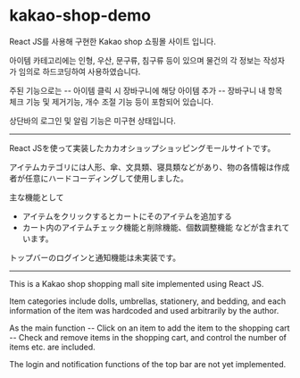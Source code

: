 # kakao-shop-demo

React JS를 사용해 구현한 Kakao shop 쇼핑몰 사이트 입니다.

아이템 카테고리에는 인형, 우산, 문구류, 침구류 등이 있으며 물건의 각 정보는 작성자가 임의로 하드코딩하여 사용하였습니다.

주된 기능으로는
-- 아이템 클릭 시 장바구니에 해당 아이템 추가
-- 장바구니 내 항목 체크 기능 및 제거기능, 개수 조절 기능
등이 포함되어 있습니다.

상단바의 로그인 및 알림 기능은 미구현 상태입니다.

-----------

React JSを使って実装したカカオショップショッピングモールサイトです。

アイテムカテゴリには人形、傘、文具類、寝具類などがあり、物の各情報は作成者が任意にハードコーディングして使用しました。

主な機能として
- アイテムをクリックするとカートにそのアイテムを追加する
- カート内のアイテムチェック機能と削除機能、個数調整機能
などが含まれています。

トップバーのログインと通知機能は未実装です。

------------

This is a Kakao shop shopping mall site implemented using React JS.

Item categories include dolls, umbrellas, stationery, and bedding, and each information of the item was hardcoded and used arbitrarily by the author.

As the main function
-- Click on an item to add the item to the shopping cart
-- Check and remove items in the shopping cart, and control the number of items
etc. are included.

The login and notification functions of the top bar are not yet implemented.
